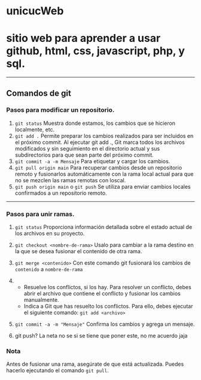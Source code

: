 # unicucWeb
# sitio web para aprender a usar github, html, css, javascript, php, y sql. 

-----------------------
## Comandos de git 

### Pasos para modificar un repositorio.

1.  `git status` Muestra donde estamos, los cambios que se hicieron localmente, etc.
2.  `git add .` Permite preparar los cambios realizados para ser incluidos en el próximo commit. Al ejecutar git add ., Git marca todos los archivos modificados y sin seguimiento en el directorio actual y sus subdirectorios para que sean parte del próximo commit.
3.  `git commit -a -m Mensaje` Para etiquetar y cargar los cambios.
4.  `git pull origin main` Para recuperar cambios desde un repositorio remoto y fusionarlos automáticamente con la rama local actual para que no se  mezclen las ramas remotas con loscal.
5.  `git push origin main` o `git push` Se utiliza para enviar cambios locales confirmados a un repositorio remoto. 

-----------------------
### Pasos para unir ramas.

1.   `git status` Proporciona información detallada sobre el estado actual de los archivos en su proyecto.
2.   `git checkout <nombre-de-rama>` Usalo para cambiar a la rama destino  en la que se desea fusionar el contenido de otra rama.
3.    `git merge <contenido>` Con este comando git fusionará los cambios de `contenido` a `nombre-de-rama` 
4.    - Resuelve los conflictos, si los hay. Para resolver un conflicto, debes abrir el archivo que contiene el conflicto y fusionar los cambios manualmente.
      - Indica a Git que has resuelto los conflictos. Para ello, debes ejecutar el siguiente comando:
      `git add <archivo>`
5.    `git commit -a -m "Mensaje"` Confirma los cambios y agrega un mensaje.

6. git push? La neta no se si se tiene que poner este, no me acuerdo jaja
### Nota
Antes de fusionar una rama, asegúrate de que está actualizada. Puedes hacerlo ejecutando el comando `git pull`.
